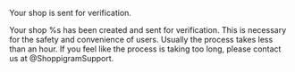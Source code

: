 Your shop is sent for verification.

Your shop %s has been created and sent for verification.
This is necessary for the safety and convenience of users. Usually the process takes less than an hour.
If you feel like the process is taking too long, please contact us at @ShoppigramSupport.
